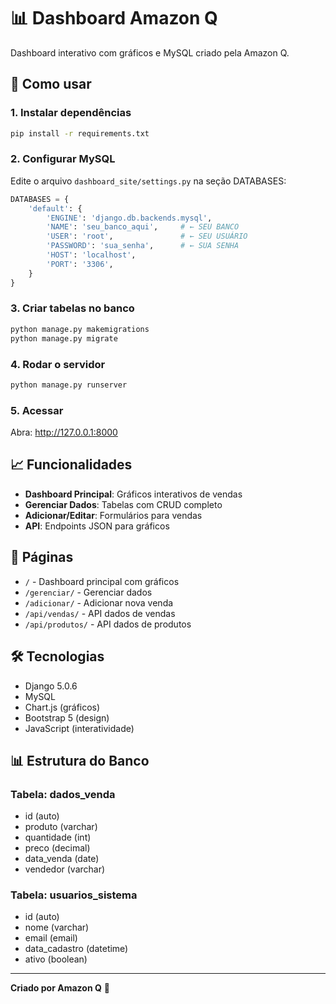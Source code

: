 # 📊 Dashboard Amazon Q

Dashboard interativo com gráficos e MySQL criado pela Amazon Q.

## 🚀 Como usar

### 1. Instalar dependências
```bash
pip install -r requirements.txt
```

### 2. Configurar MySQL
Edite o arquivo `dashboard_site/settings.py` na seção DATABASES:

```python
DATABASES = {
    'default': {
        'ENGINE': 'django.db.backends.mysql',
        'NAME': 'seu_banco_aqui',     # ← SEU BANCO
        'USER': 'root',               # ← SEU USUÁRIO
        'PASSWORD': 'sua_senha',      # ← SUA SENHA
        'HOST': 'localhost',
        'PORT': '3306',
    }
}
```

### 3. Criar tabelas no banco
```bash
python manage.py makemigrations
python manage.py migrate
```

### 4. Rodar o servidor
```bash
python manage.py runserver
```

### 5. Acessar
Abra: http://127.0.0.1:8000

## 📈 Funcionalidades

- **Dashboard Principal**: Gráficos interativos de vendas
- **Gerenciar Dados**: Tabelas com CRUD completo
- **Adicionar/Editar**: Formulários para vendas
- **API**: Endpoints JSON para gráficos

## 🎯 Páginas

- `/` - Dashboard principal com gráficos
- `/gerenciar/` - Gerenciar dados
- `/adicionar/` - Adicionar nova venda
- `/api/vendas/` - API dados de vendas
- `/api/produtos/` - API dados de produtos

## 🛠️ Tecnologias

- Django 5.0.6
- MySQL
- Chart.js (gráficos)
- Bootstrap 5 (design)
- JavaScript (interatividade)

## 📊 Estrutura do Banco

### Tabela: dados_venda
- id (auto)
- produto (varchar)
- quantidade (int)
- preco (decimal)
- data_venda (date)
- vendedor (varchar)

### Tabela: usuarios_sistema
- id (auto)
- nome (varchar)
- email (email)
- data_cadastro (datetime)
- ativo (boolean)

---
**Criado por Amazon Q** 🤖